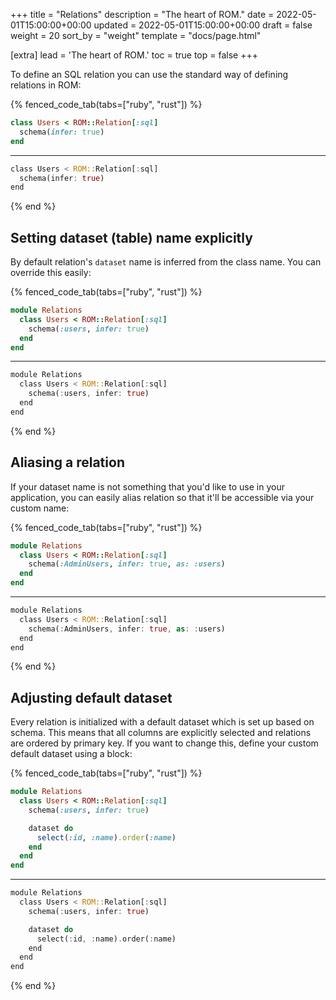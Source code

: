 +++
title = "Relations"
description = "The heart of ROM."
date = 2022-05-01T15:00:00+00:00
updated = 2022-05-01T15:00:00+00:00
draft = false
weight = 20
sort_by = "weight"
template = "docs/page.html"

[extra]
lead = 'The heart of ROM.'
toc = true
top = false
+++

To define an SQL relation you can use the standard way of defining relations in
ROM:

{% fenced_code_tab(tabs=["ruby", "rust"]) %}
```ruby
class Users < ROM::Relation[:sql]
  schema(infer: true)
end
```
---
```rust
class Users < ROM::Relation[:sql]
  schema(infer: true)
end
```
{% end %}

## Setting dataset (table) name explicitly

By default relation's `dataset` name is inferred from the class name. You can
override this easily:

{% fenced_code_tab(tabs=["ruby", "rust"]) %}
```ruby
module Relations
  class Users < ROM::Relation[:sql]
    schema(:users, infer: true)
  end
end
```
---
```rust
module Relations
  class Users < ROM::Relation[:sql]
    schema(:users, infer: true)
  end
end
```
{% end %}

## Aliasing a relation

If your dataset name is not something that you'd like to use in your application,
you can easily alias relation so that it'll be accessible via your custom name:

{% fenced_code_tab(tabs=["ruby", "rust"]) %}
```ruby
module Relations
  class Users < ROM::Relation[:sql]
    schema(:AdminUsers, infer: true, as: :users)
  end
end
```
---
```rust
module Relations
  class Users < ROM::Relation[:sql]
    schema(:AdminUsers, infer: true, as: :users)
  end
end
```
{% end %}

## Adjusting default dataset

Every relation is initialized with a default dataset which is set up based on schema.
This means that all columns are explicitly selected and relations are ordered by
primary key. If you want to change this, define your custom default dataset using a block:

{% fenced_code_tab(tabs=["ruby", "rust"]) %}
```ruby
module Relations
  class Users < ROM::Relation[:sql]
    schema(:users, infer: true)

    dataset do
      select(:id, :name).order(:name)
    end
  end
end
```
---
```rust
module Relations
  class Users < ROM::Relation[:sql]
    schema(:users, infer: true)

    dataset do
      select(:id, :name).order(:name)
    end
  end
end
```
{% end %}
